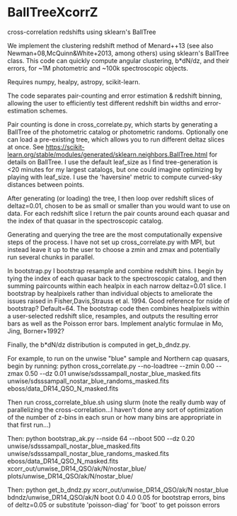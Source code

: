 # BallTreeXcorrZ
cross-correlation redshifts using sklearn's BallTree

We implement the clustering redshift method of Menard++13 (see also Newman+08,McQuinn&White+2013, among others) using sklearn's BallTree class. This code can quickly compute angular clustering, b*dN/dz, and their errors, for ~1M photometric and ~100k spectroscopic objects.

Requires numpy, healpy, astropy, scikit-learn.

The code separates pair-counting and error estimation & redshift binning, allowing the user to efficiently test different redshift bin widths and error-estimation schemes.

Pair counting is done in cross_correlate.py, which starts by generating a BallTree of the photometric catalog or photometric randoms. Optionally one can load a pre-existing tree, which allows you to run different deltaz slices at once. See https://scikit-learn.org/stable/modules/generated/sklearn.neighbors.BallTree.html for details on BallTree. I use the default leaf_size as I find tree-generation is <20 minutes for my largest catalogs, but one could imagine optimizing by playing with leaf_size. I use the 'haversine' metric to compute curved-sky distances between points.

After generating (or loading) the tree, I then loop over redshift slices of deltaz=0.01, chosen to be as small or smaller than you would want to use on data. For each redshift slice I return the pair counts around each quasar and the index of that quasar in the spectroscopic catalog.

Generating and querying the tree are the most computationally expensive steps of the process. I have not set up cross_correlate.py with MPI, but instead leave it up to the user to choose a zmin and zmax and potentially run several chunks in parallel.

In bootstrap.py I bootstrap resample and combine redshift bins. I begin by tying the index of each quasar back to the spectroscopic catalog, and then summing paircounts within each healpix in each narrow deltaz=0.01 slice.  I bootstrap by healpixels rather than individual objects to ameliorate the issues raised in Fisher,Davis,Strauss et al. 1994.  Good reference for nside of bootstrap? Default=64.  The bootstrap code then combines healpixels within a user-selected redshift slice, resamples, and outputs the resulting error bars as well as the Poisson error bars. Implement analytic formulae in Mo, Jing, Borner+1992?

Finally, the b*dN/dz distribution is computed in get_b_dndz.py.

For example, to run on the unwise "blue" sample and Northern cap quasars, begin by running:
python cross_correlate.py --no-loadtree --zmin 0.00 --zmax 0.50 --dz 0.01 unwise/sdsssampall_nostar_blue_masked.fits unwise/sdsssampall_nostar_blue_randoms_masked.fits eboss/data_DR14_QSO_N_masked.fits

Then run cross_correlate_blue.sh using slurm (note the really dumb way of parallelizing the cross-correlation...I haven't done any sort of optimization of the number of z-bins in each srun or how many bins are appropriate in that first run...)

Then:
python bootstrap_ak.py --nside 64 --nboot 500 --dz 0.20 unwise/sdsssampall_nostar_blue_masked.fits unwise/sdsssampall_nostar_blue_randoms_masked.fits eboss/data_DR14_QSO_N_masked.fits xcorr_out/unwise_DR14_QSO/ak/N/nostar_blue/ plots/unwise_DR14_QSO/ak/N/nostar_blue/

Then:
python get_b_dndz.py xcorr_out/unwise_DR14_QSO/ak/N nostar_blue bdndz/unwise_DR14_QSO/ak/N boot 0.0 4.0 0.05
for bootstrap errors, bins of deltz=0.05 or substitute 'poisson-diag' for 'boot' to get poisson errors